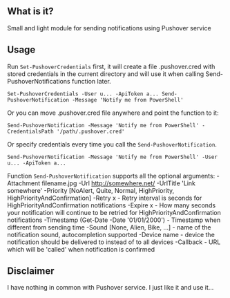 ## What is it?

Small and light module for sending notifications using Pushover service

## Usage

Run ``Set-PushoverCredentials`` first, it will create a file .pushover.cred with stored credentials in the current directory and will use it when calling Send-PushoverNotifications function later\.

``
Set-PushoverCredentials -User u... -ApiToken a...
Send-PushoverNotification -Message 'Notify me from PowerShell'
``

Or you can move .pushover.cred file anywhere and point the function to it:

``
Send-PushoverNotification -Message 'Notify me from PowerShell' -CredentialsPath '/path/.pushover.cred'
``

Or specify credentials every time you call the ``Send-PushoverNotification``.

``
Send-PushoverNotification -Message 'Notify me from PowerShell' -User u... -ApiToken a...
``

Function ``Send-PushoverNotification`` supports all the optional arguments:
-Attachment filename.jpg
-Url http://somewhere.net/
-UrlTitle 'Link somewhere'
-Priority [NoAlert, Quite, Normal, HighPriority, HighPriorityAndConfirmation] 
-Retry x - Retry interval is seconds for HighPriorityAndConfirmation notifications
-Expire x - How many seconds your notification will continue to be retried for HighPriorityAndConfirmation notifications
-Timestamp (Get-Date -Date '01/01/2000') - Timestamp when different from sending time
-Sound [None, Alien, Bike, ...] - name of the notification sound, autocompletion supported
-Device name - device the notification should be delivered to instead of to all devices
-Callback - URL which will be 'called' when notification is confirmed

## Disclaimer

I have nothing in common with Pushover service. I just like it and use it...